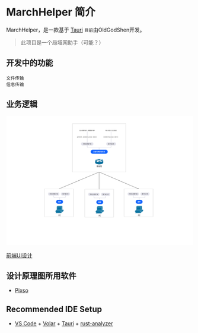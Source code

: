 # MarchHelper 简介

MarchHelper，是一款基于 [Tauri](https://tauri.app/zh-cn) `目前`由OldGodShen开发。

>此项目是一个局域网助手（可能？）

## 开发中的功能
    文件传输
    信息传输

## 业务逻辑
[![后端业务逻辑图](后端业务逻辑设计.png)](https://pixso.cn/app/ifr?url=https://pixso.cn/app/board/3Z_rh2hKb92aNnYTWLlPkA?roadMapNodeGuid=1%3A702)

[前端UI设计](https://pixso.cn/app/product/d-nfmiU0mV4jCPHlWYo1LA?page-id=0%3A1)

## 设计原理图所用软件
- [Pixso](https://pixso.cn)

## Recommended IDE Setup

- [VS Code](https://code.visualstudio.com/) + [Volar](https://marketplace.visualstudio.com/items?itemName=Vue.volar) + [Tauri](https://marketplace.visualstudio.com/items?itemName=tauri-apps.tauri-vscode) + [rust-analyzer](https://marketplace.visualstudio.com/items?itemName=rust-lang.rust-analyzer)
